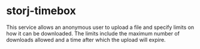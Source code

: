 # storj-timebox
This service allows an anonymous user to upload a file and specify limits on how it can be downloaded. The limits include the maximum number of downloads allowed and a time after which the upload will expire.
